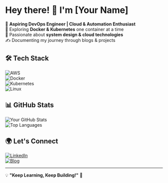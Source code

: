 # Hey there! 👋 I'm [Your Name]  

🚀 **Aspiring DevOps Engineer | Cloud & Automation Enthusiast**  
🐳 Exploring **Docker & Kubernetes** one container at a time  
📖 Passionate about **system design & cloud technologies**  
✍️ Documenting my journey through blogs & projects  

## 🛠 Tech Stack  
![AWS](https://img.shields.io/badge/AWS-%23FF9900.svg?style=for-the-badge&logo=amazon-aws&logoColor=white)  
![Docker](https://img.shields.io/badge/Docker-%230db7ed.svg?style=for-the-badge&logo=docker&logoColor=white)  
![Kubernetes](https://img.shields.io/badge/Kubernetes-%23326ce5.svg?style=for-the-badge&logo=kubernetes&logoColor=white)  
![Linux](https://img.shields.io/badge/Linux-FCC624?style=for-the-badge&logo=linux&logoColor=black)  

## 📊 GitHub Stats  
![Your GitHub Stats](https://github-readme-stats.vercel.app/api?username=your-username&show_icons=true&theme=tokyonight)  
![Top Languages](https://github-readme-stats.vercel.app/api/top-langs/?username=your-username&layout=compact&theme=tokyonight)  

## 🌍 Let's Connect  
[![LinkedIn](https://img.shields.io/badge/LinkedIn-%230077B5.svg?style=for-the-badge&logo=linkedin&logoColor=white)](https://www.linkedin.com/in/yourprofile)  
[![Blog](https://img.shields.io/badge/Blog-%23FF5722.svg?style=for-the-badge&logo=blogger&logoColor=white)](https://yourblog.com)  

---
💡 **"Keep Learning, Keep Building!"** 🚀
